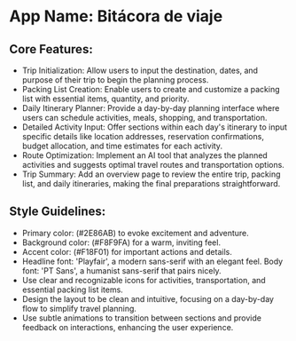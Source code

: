 # **App Name**: Bitácora de viaje

## Core Features:

- Trip Initialization: Allow users to input the destination, dates, and purpose of their trip to begin the planning process.
- Packing List Creation: Enable users to create and customize a packing list with essential items, quantity, and priority.
- Daily Itinerary Planner: Provide a day-by-day planning interface where users can schedule activities, meals, shopping, and transportation.
- Detailed Activity Input: Offer sections within each day's itinerary to input specific details like location addresses, reservation confirmations, budget allocation, and time estimates for each activity.
- Route Optimization: Implement an AI tool that analyzes the planned activities and suggests optimal travel routes and transportation options.
- Trip Summary: Add an overview page to review the entire trip, packing list, and daily itineraries, making the final preparations straightforward.

## Style Guidelines:

- Primary color:  (#2E86AB) to evoke excitement and adventure.
- Background color:  (#F8F9FA) for a warm, inviting feel.
- Accent color:  (#F18F01) for important actions and details.
- Headline font: 'Playfair', a modern sans-serif with an elegant feel. Body font: 'PT Sans', a humanist sans-serif that pairs nicely.
- Use clear and recognizable icons for activities, transportation, and essential packing list items.
- Design the layout to be clean and intuitive, focusing on a day-by-day flow to simplify travel planning.
- Use subtle animations to transition between sections and provide feedback on interactions, enhancing the user experience.